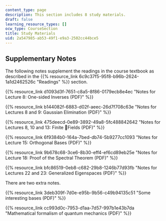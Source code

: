 ```yaml
---
content_type: page
description: This section includes 8 study materials.
draft: false
learning_resource_types: []
ocw_type: CourseSection
title: Study Materials
uid: 2a547985-ab53-49f1-e9a3-2502cc44bce5
---
```

Supplementary Notes
-------------------

The following notes supplement the readings in the course textbook as described in the {{% resource_link 6c9c37f5-95f8-b96b-2624-1a1d2462526c "Readings" %}} section.

{{% resource_link d1093d3f-7651-c8a5-8f86-0179ecb8e4ec "Notes for Lecture 8: One-sided Inverses (PDF)" %}}

{{% resource_link b144082f-6883-d02f-aeec-26d7f708c63e "Notes for Lectures 8 and 9: Gaussian Elimination (PDF)" %}}

{{% resource_link 475deecd-0e89-3892-49a8-5fc488842642 "Notes for Lectures 8, 10 and 13: Finite Fields (PDF)" %}}

{{% resource_link 6f9384b0-164a-7bed-db74-5b9277cc1093 "Notes for Lecture 15: Orthogonal Bases (PDF)" %}}

{{% resource_link 9b678c68-3ce6-8b30-eff4-ef6cd89eb25e "Notes for Lecture 18: Proof of the Spectral Theorem (PDF)" %}}

{{% resource_link bfc86519-0eb8-c682-29b8-1246b77d93fb "Notes for Lectures 22 and 23: Generalized Eigenspaces (PDF)" %}}

There are two extra notes.

{{% resource_link 3deb309f-7d0e-e95b-9b56-c49b94135c51 "Some interesting bases (PDF)" %}}

{{% resource_link cc993d0c-7953-d1aa-7d57-997b1e43b7da "Mathematical formalism of quantum mechanics (PDF)" %}}